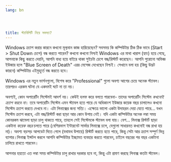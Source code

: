 ```yaml
---
lang: bn




title: স্ট্যাবিলিটি নিয়ে সমস্যা?
---
```


Windows ক্র্যাশ করার কারনে কখনো মূল্যবান কাজ হারিয়েছেন? সবসময় কি কম্পিউটার ঠিক ঠিক ভাবে (Start > Shut Down চেপে) বন্ধ করতে পারেন? কখনো কখনো নিশ্চই Windows এর মাথা খারাপ (হ্যাং) হয়ে গেছে, আপনাকে কিছু করতে দেয়নি, আপনি বাধ্য হয়ে বাইরে থাকা সুইচটা চেপে বন্ধ/রিস্টার্ট করেছেন। আপনি পুরোনো অভিজ্ঞ ইউজার হলে "Blue Screen of Death" এরর মেসেজ দেখেছেন নিশ্চই। সেখানে বলা হয় (কিছু উদ্ভট কারনে) কম্পিউটার এইমুহূর্তে বন্ধ করতে হবে।

Windows এর নতুন ভার্সনগুলো, বিশেষ করে "Professional" গুলো অবশ্য আগের চেয়ে অনেক স্ট্যাবল। তারপরও এরকম ঘটনা যে একদমই ঘটে না তা নয়।

অবশ্যই, কোন অপারেটিং সিস্টেমই আদর্শ নয়। কেউই হলফ করে বলতে পারবেনা- তাদের অপারেটিং সিস্টেম <i>কখনোই ক্র্যাশ করবে না</i>। তবে অপারেটিং সিস্টেম এমন স্ট্যাবল হতে পারে যে অধিকাংশ ইউজার কয়েক বছর চালালেও কখনো সিস্টেম ক্র্যাশ করতে দেখবে না। এটা লিনাক্সের জন্য সত্যি। এক্ষেত্রে ভালো একটা উদাহরন দেয়া যেতে পারে... যখন সিস্টেম ক্র্যাশ করবে, এটা বন্ধ/রিস্টার্ট করা ছাড়া আর কোন উপায় নেই। যদি একটা কম্পিউটার অনেক লম্বা সময় কোনরকম ঝামেলা ছাড়া চালু থাকতে পারে, তাহলে সেই সিস্টেমকে স্ট্যাবল বলা যায়। বেশ... লিনাক্স রিস্টার্ট ছাড়া একটানা <i>কয়েক বছর</i> চলতে পারে (বেশিরভাগ ইন্টারনেট সার্ভার লিনাক্সে চলে, যেগুলো সাধারনত কখনোই বন্ধ রাখা হয় না)। অবশ্য বড়সড় আপডেট দিতে গেলে (যথাযথ উপায়ে) রিস্টার্ট করতে হতে পারে, কিন্তু সেটা আর ক্র্যাশ সম্পুর্ণ ভিন্ন ব্যাপার।লিনাক্স ইন্সটল করলে আপনি কম্পিউটার ইচ্ছামত ব্যবহার করতে পারবেন, চাইলে বছরের পর বছর একটানা চালিয়ে রাখতে পারবেন।

আপনার হয়তো এত লম্বা সময় কম্পিউটার চালু রাখার দরকার হবে না, কিন্তু এটা প্রমাণ করছে লিনাক্স কতটা স্ট্যাবল।




